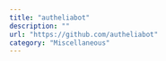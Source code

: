 ```yaml
---
title: "autheliabot"
description: ""
url: "https://github.com/autheliabot"
category: "Miscellaneous"
---
```

